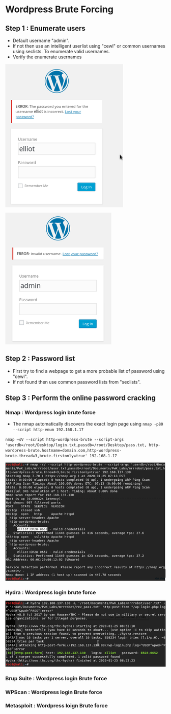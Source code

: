 # Wordpress Brute Forcing

## Step 1 : Enumerate users

* Default username "admin".
* If not then use an intelligent userlist using "cewl" or common usernames using seclists. To enumerate valid usernames.
* Verify the enumerate usernames

![&quot;elliot&quot; is a valid username](../../.gitbook/assets/image%20%2828%29.png)

![&quot;admin&quot; is not a valid username](../../.gitbook/assets/image%20%2870%29.png)

## Step 2 : Password list

* First try to find a webpage to get a more probable list of password using "cewl".
* If not found then use common password lists from "seclists".

## Step 3 : Perform the online password cracking

### Nmap : Wordpress login brute force

* The nmap automatically discovers the exact login page using `nmap -p80 --script http-enum 192.168.1.17`

`nmap –sV --script http-wordpress-brute --script-args 'userdb=/root/Desktop/login.txt,passdb=/root/Desktop/pass.txt, http-wordpress-brute.hostname=domain.com,http-wordpress-brute.thread=3,brute.firstonly=true' 192.168.1.17`

![](../../.gitbook/assets/image%20%2849%29.png)

### Hydra : Wordpress login brute force

![](../../.gitbook/assets/image%20%2880%29.png)

### Brup Suite : Wordpress login Brute force

### WPScan : Wordpress login Brute force

### Metasploit : Wordpress loign Brute force








